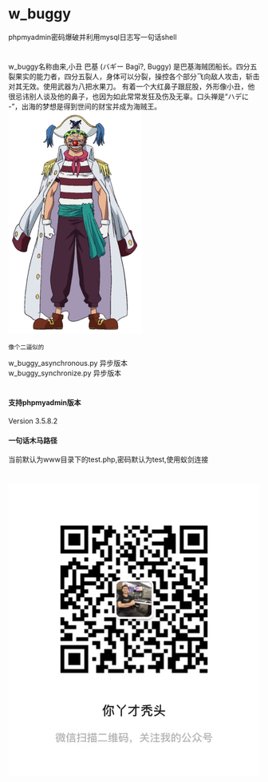 # w_buggy
phpmyadmin密码爆破并利用mysql日志写一句话shell  
#
w_buggy名称由来,小丑 巴基 (バギー Bagī?, Buggy) 是巴基海贼团船长。四分五裂果实的能力者，四分五裂人，身体可以分裂，操控各个部分飞向敌人攻击，斩击对其无效。使用武器为八把水果刀。 有着一个大红鼻子跟屁股，外形像小丑，他很忌讳别人谈及他的鼻子，也因为如此常常发狂及伤及无辜。口头禅是“ハデに -”，出海的梦想是得到世间的财宝并成为海贼王。  
![](buggy.jpg)
```text
像个二逼似的
```

w_buggy_asynchronous.py 异步版本  
w_buggy_synchronize.py 异步版本
# 
#### 支持phpmyadmin版本
Version 3.5.8.2

#### 一句话木马路径
当前默认为www目录下的test.php,密码默认为test,使用蚁剑连接
#
![](gzh.jpg)
